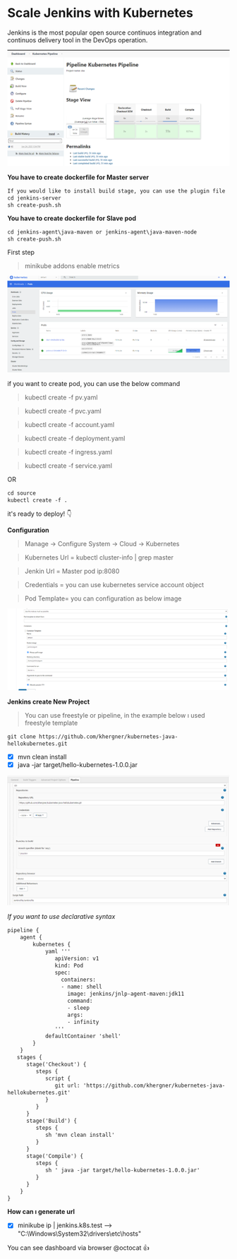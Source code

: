 # Scale Jenkins with Kubernetes 

Jenkins is the most popular open source continuos integration and continuos delivery tool in the DevOps operation.

![](images/pipeline.png)

**You have to create dockerfile for Master server**

```
If you would like to install build stage, you can use the plugin file
cd jenkins-server
sh create-push.sh
```

**You have to create dockerfile for Slave pod**

```
cd jenkins-agent\java-maven or jenkins-agent\java-maven-node
sh create-push.sh
```

First step 

> minikube addons enable metrics

![](images/cpu.png)

if you want to create pod, you can use the below command 

>kubectl create -f pv.yaml

>kubectl create -f pvc.yaml

>kubectl create -f account.yaml

>kubectl create -f deployment.yaml

>kubectl create -f ingress.yaml

>kubectl create -f service.yaml

OR

```
cd source
kubectl create -f .
```
it's ready to deploy! :point_down:

**Configuration**

>Manage -> Configure System -> Cloud -> Kubernetes

>Kubernetes Url = kubectl cluster-info | grep master

>Jenkin Url = Master pod ip:8080

>Credentials = you can use kubernetes service account object

>Pod Template=  you can configuration as below image

![](images/cloudsettings.png)

**Jenkins create New Project**

>You can use freestyle or pipeline, in the example below ı used freestyle template

```
git clone https://github.com/khergner/kubernetes-java-hellokubernetes.git
```

- [x] mvn clean install
- [x] java -jar target/hello-kubernetes-1.0.0.jar

![](images/configuration.png)

*If you want to use declarative syntax*

```
pipeline {
    agent {
        kubernetes {
            yaml '''
               apiVersion: v1
               kind: Pod
               spec:
                 containers:
                 - name: shell
                   image: jenkins/jnlp-agent-maven:jdk11
                   command:
                   - sleep
                   args:
                   - infinity
               '''
            defaultContainer 'shell'
        }
    }
   stages {
      stage('Checkout') {
         steps {
            script {
               git url: 'https://github.com/khergner/kubernetes-java-hellokubernetes.git'
            }
         }
      }
      stage('Build') {
         steps {
            sh 'mvn clean install'
         }
      }
	  stage('Compile') {
         steps {
            sh ' java -jar target/hello-kubernetes-1.0.0.jar'
         }
      }
	}
}
```

**How can ı generate url**
- [x] minikube ip | jenkins.k8s.test --> "C:\Windows\System32\drivers\etc\hosts"

You can see dashboard via browser @octocat :+1:
